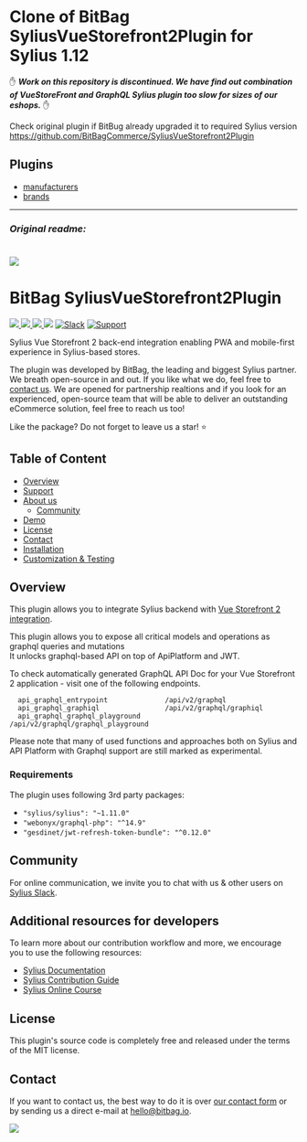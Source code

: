 # Clone of BitBag SyliusVueStorefront2Plugin for Sylius 1.12

✋ _**Work on this repository is discontinued. We have find out combination of VueStoreFront and GraphQL Sylius plugin too
slow for sizes of our eshops.**_  ✋

Check original plugin if BitBug already upgraded it to required Sylius version https://github.com/BitBagCommerce/SyliusVueStorefront2Plugin

## Plugins

- [manufacturers](https://github.com/pb-sylius/storefront-praguebest-manufacturers)
- [brands](https://github.com/pb-sylius/storefront-praguebest-brands)

---

### _Original readme:_

# [![](https://bitbag.io/wp-content/uploads/2022/10/SyliusVueStorefront2Plugin-1.png )](https://bitbag.io/contact-us/?utm_source=github&utm_medium=referral&utm_campaign=plugins_graphql)

# BitBag SyliusVueStorefront2Plugin

[![](https://img.shields.io/packagist/l/bitbag/vue-storefront2-plugin.svg) ](https://packagist.org/packages/bitbag/vue-storefront2-plugin "License") [ ![](https://img.shields.io/packagist/v/bitbag/vue-storefront2-plugin.svg) ](https://packagist.org/packages/bitbag/vue-storefront2-plugin "Version") [ ![](https://img.shields.io/github/actions/workflow/status/BitBagCommerce/SyliuSVueStorefront2Plugin/build.yml) ](https://github.com/BitBagCommerce/SyliusVueStorefront2Plugin/actions "Build status") [![](https://poser.pugx.org/bitbag/vue-storefront2-plugin/downloads)](https://packagist.org/packages/bitbag/vue-storefront2-plugin "Total Downloads") [![Slack](https://img.shields.io/badge/community%20chat-slack-FF1493.svg)](http://sylius-devs.slack.com) [![Support](https://img.shields.io/badge/support-contact%20author-blue])](https://bitbag.io/contact-us/?utm_source=github&utm_medium=referral&utm_campaign=plugins_graphql)

Sylius Vue Storefront 2 back-end integration enabling PWA and mobile-first experience in Sylius-based stores.

The plugin was developed by BitBag, the leading and biggest Sylius partner. We breath open-source in and out. If you
like what we do, feel free to [contact us](https://bitbag.io/contact-us). We are opened for partnership realtions and if
you look for an experienced, open-source team that will be able to deliver an outstanding eCommerce solution, feel free
to reach us too!

Like the package? Do not forget to leave us a star! ⭐

## Table of Content

* [Overview](#overview)
* [Support](#we-are-here-to-help)
* [About us](#about-us)
    * [Community](#community)
* [Demo](https://vsf2-demo.bitbag.io/)
* [License](#license)
* [Contact](#contact)
* [Installation](doc/installation.md)
* [Customization & Testing](doc/customization.md)

## Overview

This plugin allows you to integrate Sylius backend
with [Vue Storefront 2 integration](https://github.com/BitBagCommerce/SyliusVueStorefront2Frontend).

This plugin allows you to expose all critical models and operations as graphql queries and mutations<br />
It unlocks graphql-based API on top of ApiPlatform and JWT.

To check automatically generated GraphQL API Doc for your Vue Storefront 2 application - visit one of the following
endpoints.

```
  api_graphql_entrypoint              /api/v2/graphql                                                                   
  api_graphql_graphiql                /api/v2/graphql/graphiql                                                          
  api_graphql_graphql_playground      /api/v2/graphql/graphql_playground
```

Please note that many of used functions and approaches both on Sylius and API Platform with Graphql support are still
marked as experimental.

### Requirements

The plugin uses following 3rd party packages:

- `"sylius/sylius": "~1.11.0"`<br />
- `"webonyx/graphql-php": "^14.9"`<br />
- `"gesdinet/jwt-refresh-token-bundle": "^0.12.0"`

## Community

For online communication, we invite you to chat with us & other users on [Sylius Slack](https://sylius-devs.slack.com/).

## Additional resources for developers

To learn more about our contribution workflow and more, we encourage you to use the following resources:

* [Sylius Documentation](https://docs.sylius.com/en/latest/)
* [Sylius Contribution Guide](https://docs.sylius.com/en/latest/contributing/)
* [Sylius Online Course](https://sylius.com/online-course/)

## License

This plugin's source code is completely free and released under the terms of the MIT license.

## Contact

If you want to contact us, the best way to do it is
over [our contact form](https://bitbag.io/contact-us/?utm_source=github&utm_medium=referral&utm_campaign=plugins_graphql)
or by sending us a direct e-mail at hello@bitbag.io.

[![](https://bitbag.io/wp-content/uploads/2021/08/badges-bitbag.png)](https://bitbag.io/contact-us/?utm_source=github&utm_medium=referral&utm_campaign=plugins_graphql)

